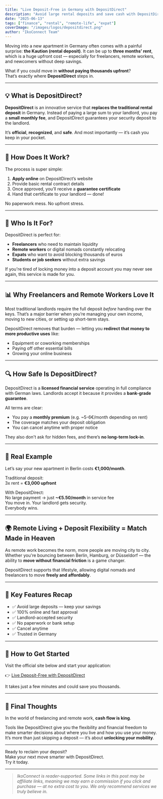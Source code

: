 ```yaml
---
title: "Live Deposit-Free in Germany with DepositDirect"
description: "Avoid large rental deposits and save cash with DepositDirect — a smart guarantee solution for freelancers, expats, and digital nomads in Germany."
date: "2025-06-13"
tags: ["finance", "rental", "remote-life", "expat"]
coverImage: "/images/logos/depositdirect.png"
author: "IkoConnect Team"
---
```


Moving into a new apartment in Germany often comes with a painful surprise: **the Kaution (rental deposit)**. It can be up to **three months’ rent**, which is a huge upfront cost — especially for freelancers, remote workers, and newcomers without deep savings.

What if you could move in **without paying thousands upfront**?  
That’s exactly where **DepositDirect** steps in.

---

## 💡 What is DepositDirect?

**DepositDirect** is an innovative service that **replaces the traditional rental deposit** in Germany. Instead of paying a large sum to your landlord, you pay a **small monthly fee**, and DepositDirect guarantees your security deposit to the landlord.

It’s **official**, **recognized**, and **safe**. And most importantly — it’s cash you keep in your pocket.

---

## 🚀 How Does It Work?

The process is super simple:

1. **Apply online** on DepositDirect’s website
2. Provide basic rental contract details
3. Once approved, you’ll receive a **guarantee certificate**
4. Hand that certificate to your landlord — done!

No paperwork mess. No upfront stress.

---

## 🏡 Who Is It For?

DepositDirect is perfect for:

- **Freelancers** who need to maintain liquidity
- **Remote workers** or digital nomads constantly relocating
- **Expats** who want to avoid blocking thousands of euros
- **Students or job seekers** without extra savings

If you're tired of locking money into a deposit account you may never see again, this service is made for you.

---

## 📊 Why Freelancers and Remote Workers Love It

Most traditional landlords require the full deposit *before* handing over the keys. That’s a major barrier when you’re managing your own income, moving to new cities, or setting up short-term stays.

DepositDirect removes that burden — letting you **redirect that money to more productive uses** like:

- Equipment or coworking memberships
- Paying off other essential bills
- Growing your online business

---

## 🔍 How Safe Is DepositDirect?

DepositDirect is a **licensed financial service** operating in full compliance with German laws. Landlords accept it because it provides a **bank-grade guarantee**.

All terms are clear:
- You pay a **monthly premium** (e.g. ~5-6€/month depending on rent)
- The coverage matches your deposit obligation
- You can cancel anytime with proper notice

They also don't ask for hidden fees, and there’s **no long-term lock-in**.

---

## 💸 Real Example

Let’s say your new apartment in Berlin costs **€1,000/month**.

Traditional deposit:  
3x rent = **€3,000 upfront**

With DepositDirect:  
No large payment → just **~€5.50/month** in service fee  
You move in. Your landlord gets security.  
Everybody wins.

---

## 🌍 Remote Living + Deposit Flexibility = Match Made in Heaven

As remote work becomes the norm, more people are moving city to city. Whether you're bouncing between Berlin, Hamburg, or Düsseldorf — the ability to **move without financial friction** is a game changer.

DepositDirect supports that lifestyle, allowing digital nomads and freelancers to move **freely and affordably**.

---

## 🧾 Key Features Recap

- ✅ Avoid large deposits — keep your savings
- ✅ 100% online and fast approval
- ✅ Landlord-accepted security
- ✅ No paperwork or bank setup
- ✅ Cancel anytime
- ✅ Trusted in Germany

---

## 🔗 How to Get Started

Visit the official site below and start your application:

👉 [Live Deposit-Free with DepositDirect](https://www.depositdirect.de?ref=ikoconnect123)

It takes just a few minutes and could save you thousands.

---

## 🧠 Final Thoughts

In the world of freelancing and remote work, **cash flow is king**.

Tools like DepositDirect give you the flexibility and financial freedom to make smarter decisions about where you live and how you use your money. It’s more than just skipping a deposit — it’s about **unlocking your mobility**.

---

Ready to reclaim your deposit?  
Make your next move smarter with DepositDirect.  
Try it today.

---

> _IkoConnect is reader-supported. Some links in this post may be affiliate links, meaning we may earn a commission if you click and purchase — at no extra cost to you. We only recommend services we truly believe in._
